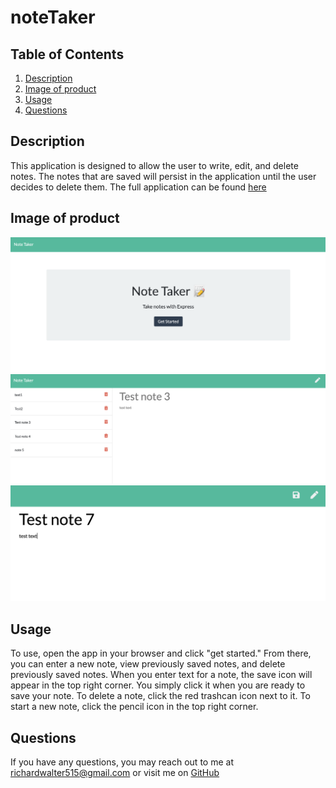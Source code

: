 # noteTaker

## Table of Contents
  1. [Description](#description)
  2. [Image of product](#screenshots)
  3. [Usage](#usage)
  4. [Questions](#questions)
  
  
  
## Description <a name="description"></a>
This application is designed to allow the user to write, edit, and delete notes.  The notes that are saved will persist in the application until the user decides to delete them.  The full application can be found [here](https://boiling-temple-90514.herokuapp.com/)


## Image of product <a name="screenshots"></a>
![home](Assets/home.png)
![previousNotes](Assets/prevNotes.png)
![saveFunction](Assets/saveFunc.png)


## Usage <a name="usage"></a>
To use, open the app in your browser and click "get started."  From there, you can enter a new note, view previously saved notes, and delete previously saved notes.  When you enter text for a note, the save icon will appear in the top right corner.  You simply click it when you are ready to save your note.  To delete a note, click the red trashcan icon next to it.  To start a new note, click the pencil icon in the top right corner.


## Questions <a name="questions"></a>
If you have any questions, you may reach out to me at richardwalter515@gmail.com
or visit me on [GitHub](https://www.github.com/richardwalter515)
